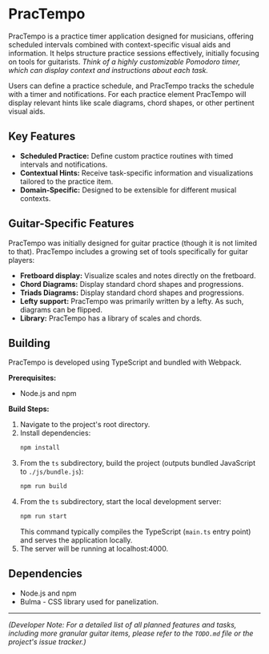 # PracTempo

PracTempo is a practice timer application designed for musicians, offering scheduled intervals combined with context-specific visual aids and information. It helps structure practice sessions effectively, initially focusing on tools for guitarists. *Think of a highly customizable Pomodoro timer, which can display context and instructions about each task.*

Users can define a practice schedule, and PracTempo tracks the schedule with a timer and notifications. For each practice element PracTempo will display relevant hints like scale diagrams, chord shapes, or other pertinent visual aids.

## Key Features

*   **Scheduled Practice:** Define custom practice routines with timed intervals and notifications.
*   **Contextual Hints:** Receive task-specific information and visualizations tailored to the practice item.
*   **Domain-Specific:** Designed to be extensible for different musical contexts.

## Guitar-Specific Features

PracTempo was initially designed for guitar practice (though it is not limited to that). PracTempo includes a growing set of tools specifically for guitar players:

*   **Fretboard display:** Visualize scales and notes directly on the fretboard.
*   **Chord Diagrams:** Display standard chord shapes and progressions.
*   **Triads Diagrams:** Display standard chord shapes and progressions.
*   **Lefty support:** PracTempo was primarily written by a lefty. As such, diagrams can be flipped.
*   **Library:** PracTempo has a library of scales and chords. 

## Building

PracTempo is developed using TypeScript and bundled with Webpack.

**Prerequisites:**

*   Node.js and npm

**Build Steps:**

1.  Navigate to the project's root directory.
2.  Install dependencies:
    ```bash
    npm install
    ```
3.  From the `ts` subdirectory, build the project (outputs bundled JavaScript to `./js/bundle.js`):
    ```bash
    npm run build
    ```
4.  From the `ts` subdirectory, start the local development server:
    ```bash
    npm run start
    ```
    This command typically compiles the TypeScript (`main.ts` entry point) and serves the application locally.
5.  The server will be running at localhost:4000.

## Dependencies
*   Node.js and npm
*   Bulma - CSS library used for panelization.
---

*(Developer Note: For a detailed list of all planned features and tasks, including more granular guitar items, please refer to the `TODO.md` file or the project's issue tracker.)*
